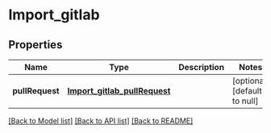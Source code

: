 # Import_gitlab
## Properties

| Name | Type | Description | Notes |
|------------ | ------------- | ------------- | -------------|
| **pullRequest** | [**Import_gitlab_pullRequest**](Import_gitlab_pullRequest.md) |  | [optional] [default to null] |

[[Back to Model list]](../README.md#documentation-for-models) [[Back to API list]](../README.md#documentation-for-api-endpoints) [[Back to README]](../README.md)

